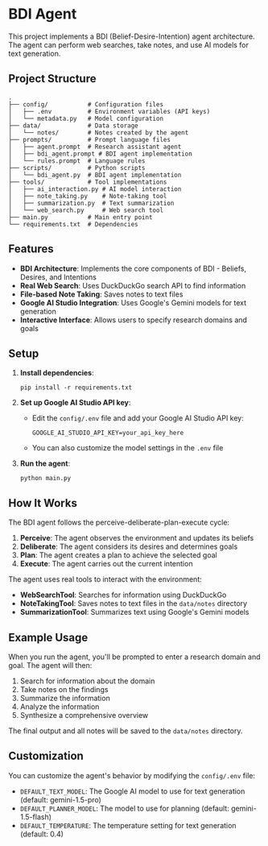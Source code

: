 # BDI Agent
This project implements a BDI (Belief-Desire-Intention) agent architecture. The agent can perform web searches, take notes, and use AI models for text generation.

## Project Structure

```
.
├── config/           # Configuration files
│   ├── .env          # Environment variables (API keys)
│   └── metadata.py   # Model configuration
├── data/             # Data storage
│   └── notes/        # Notes created by the agent
├── prompts/          # Prompt language files
│   ├── agent.prompt  # Research assistant agent
│   ├── bdi_agent.prompt # BDI agent implementation
│   └── rules.prompt  # Language rules
├── scripts/          # Python scripts
│   └── bdi_agent.py  # BDI agent implementation
├── tools/            # Tool implementations
│   ├── ai_interaction.py # AI model interaction
│   ├── note_taking.py    # Note-taking tool
│   ├── summarization.py  # Text summarization
│   └── web_search.py     # Web search tool
├── main.py           # Main entry point
└── requirements.txt  # Dependencies
```

## Features

- **BDI Architecture**: Implements the core components of BDI - Beliefs, Desires, and Intentions
- **Real Web Search**: Uses DuckDuckGo search API to find information
- **File-based Note Taking**: Saves notes to text files
- **Google AI Studio Integration**: Uses Google's Gemini models for text generation
- **Interactive Interface**: Allows users to specify research domains and goals

## Setup

1. **Install dependencies**:
   ```
   pip install -r requirements.txt
   ```

2. **Set up Google AI Studio API key**:
   - Edit the `config/.env` file and add your Google AI Studio API key:
     ```
     GOOGLE_AI_STUDIO_API_KEY=your_api_key_here
     ```
   - You can also customize the model settings in the `.env` file

3. **Run the agent**:
   ```
   python main.py
   ```

## How It Works

The BDI agent follows the perceive-deliberate-plan-execute cycle:

1. **Perceive**: The agent observes the environment and updates its beliefs
2. **Deliberate**: The agent considers its desires and determines goals
3. **Plan**: The agent creates a plan to achieve the selected goal
4. **Execute**: The agent carries out the current intention

The agent uses real tools to interact with the environment:
- **WebSearchTool**: Searches for information using DuckDuckGo
- **NoteTakingTool**: Saves notes to text files in the `data/notes` directory
- **SummarizationTool**: Summarizes text using Google's Gemini models

## Example Usage

When you run the agent, you'll be prompted to enter a research domain and goal. The agent will then:

1. Search for information about the domain
2. Take notes on the findings
3. Summarize the information
4. Analyze the information
5. Synthesize a comprehensive overview

The final output and all notes will be saved to the `data/notes` directory.

## Customization

You can customize the agent's behavior by modifying the `config/.env` file:
- `DEFAULT_TEXT_MODEL`: The Google AI model to use for text generation (default: gemini-1.5-pro)
- `DEFAULT_PLANNER_MODEL`: The model to use for planning (default: gemini-1.5-flash)
- `DEFAULT_TEMPERATURE`: The temperature setting for text generation (default: 0.4)
